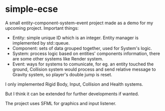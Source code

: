 # simple-ecse
A small entity-component-system-event project made as a demo for my upcoming project.
Important things:
 - Entity: simple unique ID which is an integer. Entity manager is implemented by std::queue.
 - Component: sets of data grouped together, used for System's logic.
 - System: process logic based on entities' components information, there are some other systems like Render system.
 - Event: ways for systems to comunicate, for eg. an entity touched the ground, Collision system would process and send relative message to Gravity system, so player's double jump is reset.
<p> I only implemented Rigid Body, Input, Collision and Health systems.
<p> But I think it can be extended for further developments if wanted.
<p> The project uses SFML for graphics and input listener.
